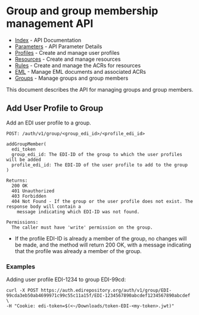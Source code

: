# Group and group membership management API

- [Index](index.md) - API Documentation
- [Parameters](parameters.md) - API Parameter Details
- [Profiles](profile.md) - Create and manage user profiles
- [Resources](resource.md) - Create and manage resources
- [Rules](rule.md) - Create and manage the ACRs for resources
- [EML](eml.md) - Manage EML documents and associated ACRs
- [Groups](group.md) - Manage groups and group members

This document describes the API for managing groups and group members.

## Add User Profile to Group

Add an EDI user profile to a group.

```
POST: /auth/v1/group/<group_edi_id>/<profile_edi_id>

addGroupMember(
  edi_token
  group_edi_id: The EDI-ID of the group to which the user profiles will be added
  profile_edi_id: The EDI-ID of the user profile to add to the group
)

Returns:
  200 OK
  401 Unauthorized
  403 Forbidden
  404 Not Found - If the group or the user profile does not exist. The response body will contain a
    message indicating which EDI-ID was not found.

Permissions:
  The caller must have 'write' permission on the group.
```

- If the profile EDI-ID is already a member of the group, no changes will be made, and the method will return 200 OK, with a message indicating that the profile was already a member of the group.

### Examples

Adding user profile EDI-1234 to group EDI-99cd:

```shell
curl -X POST https://auth.edirepository.org/auth/v1/group/EDI-99cda3eb50ab4699971c99c55c11a15f/EDI-1234567890abcdef1234567890abcdef \
-H "Cookie: edi-token=$(<~/Downloads/token-EDI-<my-token>.jwt)"
```
